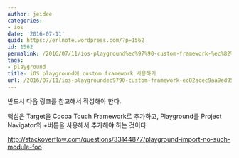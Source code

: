 ```yaml
---
author: jeidee
categories:
- ios
date: '2016-07-11'
guid: https://erlnote.wordpress.com/?p=1562
id: 1562
permalink: /2016/07/11/ios-playground%ec%97%90-custom-framework-%ec%82%ac%ec%9a%a9%ed%95%98%ea%b8%b0/
tags:
- playground
title: iOS playground에 custom framework 사용하기
url: /2016/07/11/ios-playgroundec9790-custom-framework-ec82acec9aa9ed9598eab8b0
---
```


반드시 다음 링크를 참고해서 작성해야 한다.
  
핵심은 Target을 Cocoa Touch Framework로 추가하고, Playground를 Project Navigator의 +버튼을 사용해서 추가해야 하는 것이다.

http://stackoverflow.com/questions/33144877/playground-import-no-such-module-foo